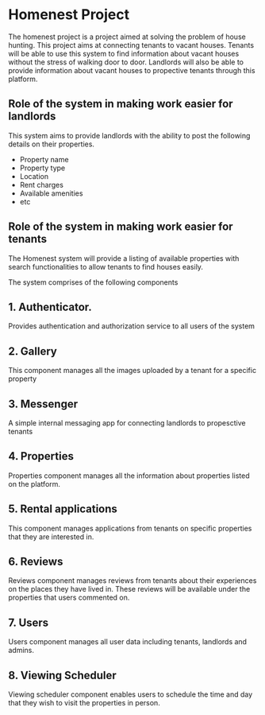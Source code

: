 # Homenest Project

The homenest project is a project aimed at solving the problem of house hunting. This project aims at connecting tenants to vacant houses. Tenants will be able to use this system to find information about vacant houses without the stress of walking door to door. Landlords will also be able to provide information about vacant houses to propective tenants through this platform.


## Role of the system in making work easier for landlords
This system aims to provide landlords with the ability to post the following details on their properties.

- Property name
- Property type
- Location
- Rent charges
- Available amenities
- etc
## Role of the system in making work easier for tenants
The Homenest system will provide a listing of available properties with search functionalities to allow tenants to find houses easily.


The system comprises of the following components

## 1. Authenticator.
Provides authentication and authorization service to all users of the system

## 2. Gallery
This component manages all the images uploaded by a tenant for a specific property

## 3. Messenger
A simple internal messaging app for connecting landlords to propesctive tenants

## 4. Properties
Properties component manages all the information about properties listed on the platform.

## 5. Rental applications
This component manages applications from tenants on specific properties that they are interested in.

## 6. Reviews
Reviews component manages reviews from tenants about their experiences on the places they have lived in. These reviews will be available under the properties that users commented on.

## 7. Users
Users component manages all user data including tenants, landlords and admins.

## 8. Viewing Scheduler
Viewing scheduler component enables users to schedule the time and day that they wish to visit the properties in person.
